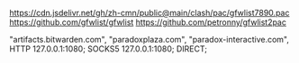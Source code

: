 https://cdn.jsdelivr.net/gh/zh-cmn/public@main/clash/pac/gfwlist7890.pac
https://github.com/gfwlist/gfwlist
https://github.com/petronny/gfwlist2pac

"artifacts.bitwarden.com",
"paradoxplaza.com",
"paradox-interactive.com",
HTTP 127.0.0.1:1080; SOCKS5 127.0.0.1:1080; DIRECT;
